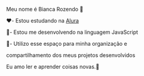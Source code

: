 Meu nome é Bianca Rozendo 💋

❤️- Estou estudando na [Alura](https://www.alura.com.br)

🍒- Estou me desenvolvendo na linguagem JavaScript 

🍎- Utilizo esse espaço para minha organização e 

compartilhamento dos meus projetos desenvolvidos

Eu amo ler e aprender coisas novas.💋
